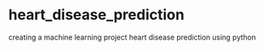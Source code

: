 # heart_disease_prediction
creating a machine learning project heart disease prediction using python

